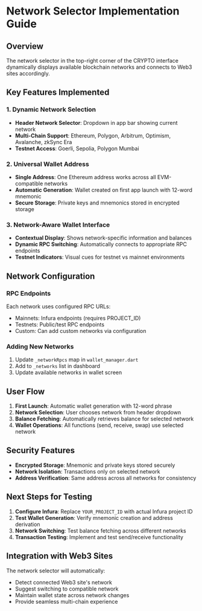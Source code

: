 # Network Selector Implementation Guide

## Overview
The network selector in the top-right corner of the CRYPTO interface dynamically displays available blockchain networks and connects to Web3 sites accordingly.

## Key Features Implemented

### 1. Dynamic Network Selection
- **Header Network Selector**: Dropdown in app bar showing current network
- **Multi-Chain Support**: Ethereum, Polygon, Arbitrum, Optimism, Avalanche, zkSync Era
- **Testnet Access**: Goerli, Sepolia, Polygon Mumbai

### 2. Universal Wallet Address
- **Single Address**: One Ethereum address works across all EVM-compatible networks
- **Automatic Generation**: Wallet created on first app launch with 12-word mnemonic
- **Secure Storage**: Private keys and mnemonics stored in encrypted storage

### 3. Network-Aware Wallet Interface
- **Contextual Display**: Shows network-specific information and balances
- **Dynamic RPC Switching**: Automatically connects to appropriate RPC endpoints
- **Testnet Indicators**: Visual cues for testnet vs mainnet environments

## Network Configuration

### RPC Endpoints
Each network uses configured RPC URLs:
- Mainnets: Infura endpoints (requires PROJECT_ID)
- Testnets: Public/test RPC endpoints
- Custom: Can add custom networks via configuration

### Adding New Networks
1. Update `_networkRpcs` map in `wallet_manager.dart`
2. Add to `_networks` list in dashboard
3. Update available networks in wallet screen

## User Flow

1. **First Launch**: Automatic wallet generation with 12-word phrase
2. **Network Selection**: User chooses network from header dropdown
3. **Balance Fetching**: Automatically retrieves balance for selected network
4. **Wallet Operations**: All functions (send, receive, swap) use selected network

## Security Features

- **Encrypted Storage**: Mnemonic and private keys stored securely
- **Network Isolation**: Transactions only on selected network
- **Address Verification**: Same address across all networks for consistency

## Next Steps for Testing

1. **Configure Infura**: Replace `YOUR_PROJECT_ID` with actual Infura project ID
2. **Test Wallet Generation**: Verify mnemonic creation and address derivation
3. **Network Switching**: Test balance fetching across different networks
4. **Transaction Testing**: Implement and test send/receive functionality

## Integration with Web3 Sites

The network selector will automatically:
- Detect connected Web3 site's network
- Suggest switching to compatible network
- Maintain wallet state across network changes
- Provide seamless multi-chain experience
